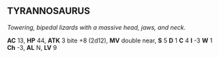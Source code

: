 ## TYRANNOSAURUS

_Towering, bipedal lizards with a massive head, jaws, and neck._

**AC** 13, **HP** 44, **ATK** 3 bite +8 (2d12), **MV** double near, **S** 5 **D** 1 **C** 4 **I** -3 **W** 1 **Ch** -3, **AL** N, **LV** 9

